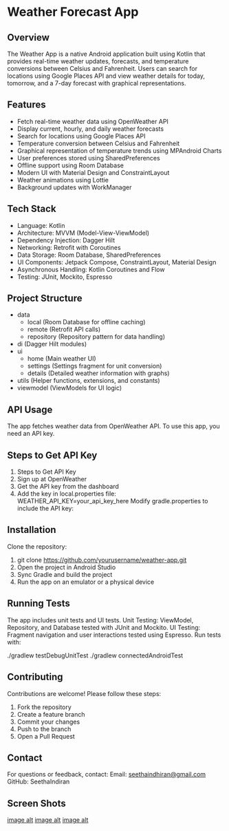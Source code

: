 # Weather Forecast App

## Overview
   The Weather App is a native Android application built using Kotlin that provides real-time weather updates, forecasts, and temperature conversions between Celsius and Fahrenheit. Users can search for locations 
  using Google Places API and view weather details for today, tomorrow, and a 7-day forecast with graphical representations.

## Features
  * Fetch real-time weather data using OpenWeather API
  * Display current, hourly, and daily weather forecasts
  * Search for locations using Google Places API
  * Temperature conversion between Celsius and Fahrenheit
  * Graphical representation of temperature trends using MPAndroid Charts
  *  User preferences stored using SharedPreferences
  *  Offline support using Room Database
  *  Modern UI with Material Design and ConstraintLayout
  *  Weather animations using Lottie
  *  Background updates with WorkManager

## Tech Stack
  * Language: Kotlin
  * Architecture: MVVM (Model-View-ViewModel)
  * Dependency Injection: Dagger Hilt
  * Networking: Retrofit with Coroutines
  * Data Storage: Room Database, SharedPreferences
  * UI Components: Jetpack Compose, ConstraintLayout, Material Design
  * Asynchronous Handling: Kotlin Coroutines and Flow
  * Testing: JUnit, Mockito, Espresso

## Project Structure

- data  
  - local (Room Database for offline caching)  
  - remote (Retrofit API calls)  
  - repository (Repository pattern for data handling)  
- di (Dagger Hilt modules)  
- ui  
  - home (Main weather UI)  
  - settings (Settings fragment for unit conversion)  
  - details (Detailed weather information with graphs)  
- utils (Helper functions, extensions, and constants)  
- viewmodel (ViewModels for UI logic)  


## API Usage
The app fetches weather data from OpenWeather API. To use this app, you need an API key.
## Steps to Get API Key
   
1. Steps to Get API Key
2. Sign up at OpenWeather
3. Get the API key from the dashboard
4. Add the key in local.properties file:
 WEATHER_API_KEY=your_api_key_here
Modify gradle.properties to include the API key:

## Installation

Clone the repository:

1. git clone https://github.com/yourusername/weather-app.git
2. Open the project in Android Studio
3. Sync Gradle and build the project
4. Run the app on an emulator or a physical device
    
## Running Tests

The app includes unit tests and UI tests.
Unit Testing: ViewModel, Repository, and Database tested with JUnit and Mockito.
UI Testing: Fragment navigation and user interactions tested using Espresso.
Run tests with:

./gradlew testDebugUnitTest
./gradlew connectedAndroidTest

## Contributing

Contributions are welcome! Please follow these steps:

1. Fork the repository
2. Create a feature branch
3. Commit your changes
4. Push to the branch
5. Open a Pull Request


## Contact

For questions or feedback, contact:
Email: seethaindhiran@gmail.com
GitHub: SeethaIndiran

## Screen Shots
[image alt](https://github.com/SeethaIndiran/Weather-Forecast-App/blob/0dcd4923486cef105509bf643372a695b7c2d277/1%5B1%5D.png)
[image alt]()
[image alt]()




  
